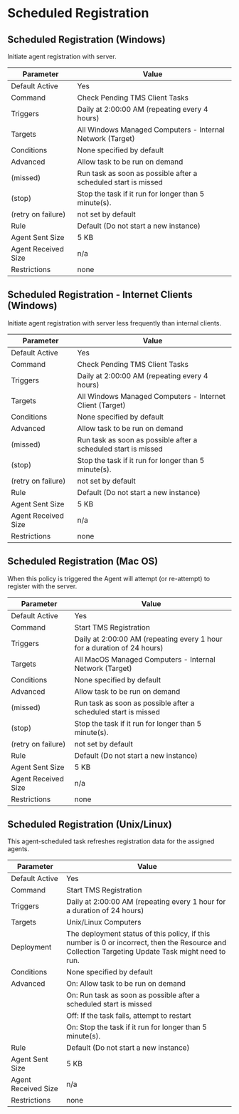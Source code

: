 [title]: # (Scheduled Registration)
[tags]: # (task)
[priority]: # (5)
# Scheduled Registration

## Scheduled Registration (Windows)

Initiate agent registration with server.

| Parameter | Value |
| ----- | ----- |
| Default Active | Yes |
| Command | Check Pending TMS Client Tasks |
| Triggers | Daily at 2:00:00 AM (repeating every 4 hours) |
| Targets | All Windows Managed Computers - Internal Network (Target) |
| Conditions | None specified by default |
| Advanced | Allow task to be run on demand |
| (missed) | Run task as soon as possible after a scheduled start is missed |
| (stop) | Stop the task if it run for longer than 5 minute(s). |
| (retry on failure) | not set by default |
| Rule | Default (Do not start a new instance) |
| Agent Sent Size | 5 KB |
| Agent Received Size | n/a |
| Restrictions | none |

## Scheduled Registration - Internet Clients (Windows)

Initiate agent registration with server less frequently than internal clients.

| Parameter | Value |
| ----- | ----- |
| Default Active | Yes |
| Command | Check Pending TMS Client Tasks |
| Triggers | Daily at 2:00:00 AM (repeating every 4 hours) |
| Targets | All Windows Managed Computers - Internet Client (Target) |
| Conditions | None specified by default |
| Advanced | Allow task to be run on demand |
| (missed) | Run task as soon as possible after a scheduled start is missed |
| (stop) | Stop the task if it run for longer than 5 minute(s). |
| (retry on failure) | not set by default |
| Rule | Default (Do not start a new instance) |
| Agent Sent Size | 5 KB |
| Agent Received Size | n/a |
| Restrictions | none |

## Scheduled Registration (Mac OS)

When this policy is triggered the Agent will attempt (or re-attempt) to register with the server.

| Parameter | Value |
| ----- | ----- |
| Default Active | Yes |
| Command | Start TMS Registration |
| Triggers | Daily at 2:00:00 AM (repeating every 1 hour for a duration of 24 hours) |
| Targets | All MacOS Managed Computers - Internal Network (Target) |
| Conditions | None specified by default |
| Advanced | Allow task to be run on demand |
| (missed) | Run task as soon as possible after a scheduled start is missed |
| (stop) | Stop the task if it run for longer than 5 minute(s). |
| (retry on failure) | not set by default |
| Rule | Default (Do not start a new instance) |
| Agent Sent Size | 5 KB |
| Agent Received Size | n/a |
| Restrictions | none |

## Scheduled Registration (Unix/Linux)

This agent-scheduled task refreshes registration data for the assigned agents.

| Parameter | Value |
| ----- | ----- |
| Default Active | Yes |
| Command | Start TMS Registration |
| Triggers | Daily at 2:00:00 AM (repeating every 1 hour for a duration of 24 hours) |
| Targets | Unix/Linux Computers |
| Deployment | The deployment status of this policy, if this number is 0 or incorrect, then the Resource and Collection Targeting Update Task might need to run.
| Conditions | None specified by default |
| Advanced | On: Allow task to be run on demand |
| | On: Run task as soon as possible after a scheduled start is missed |
| | Off: If the task fails, attempt to restart |
| | On: Stop the task if it run for longer than 5 minute(s). |
| Rule | Default (Do not start a new instance) |
| Agent Sent Size | 5 KB |
| Agent Received Size | n/a |
| Restrictions | none |

